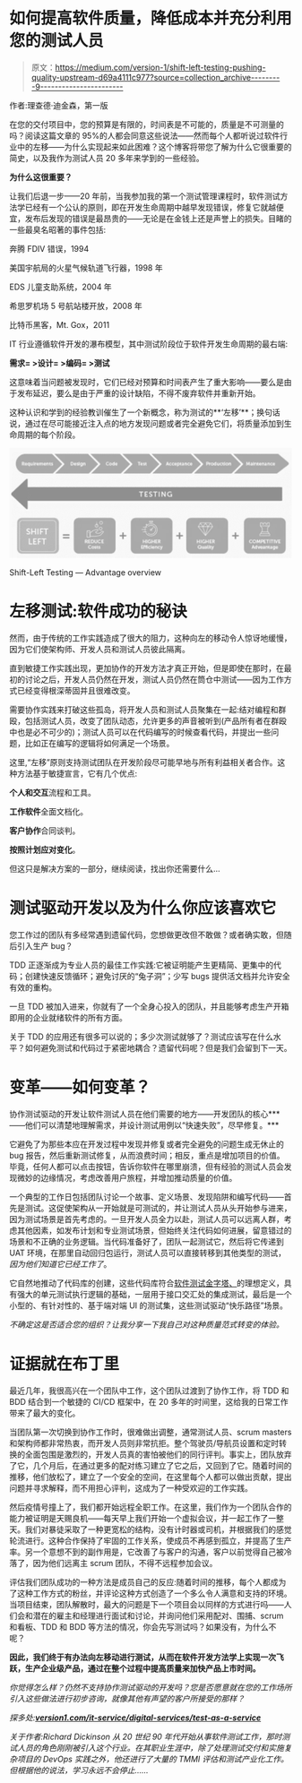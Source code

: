 # 如何提高软件质量，降低成本并充分利用您的测试人员

> 原文：<https://medium.com/version-1/shift-left-testing-pushing-quality-upstream-d69a4111c977?source=collection_archive---------9----------------------->

作者:理查德·迪金森，第一版

在您的交付项目中，您的预算是有限的，时间表是不可能的，质量是不可测量的吗？阅读这篇文章的 95%的人都会同意这些说法——然而每个人都听说过软件行业中的左移——为什么实现起来如此困难？这个博客将带您了解为什么它很重要的简史，以及我作为测试人员 20 多年来学到的一些经验。

**为什么这很重要？**

让我们后退一步——20 年前，当我参加我的第一个测试管理课程时，软件测试方法学已经有一个公认的原则，即在开发生命周期中越早发现错误，修复它就越便宜，发布后发现的错误是最昂贵的——无论是在金钱上还是声誉上的损失。目睹的一些最臭名昭著的事件包括:

奔腾 FDIV 错误，1994

美国宇航局的火星气候轨道飞行器，1998 年

EDS 儿童支助系统，2004 年

希思罗机场 5 号航站楼开放，2008 年

比特币黑客，Mt. Gox，2011

IT 行业遵循软件开发的瀑布模型，其中测试阶段位于软件开发生命周期的最右端:

**需求= >设计= >编码= >测试**

这意味着当问题被发现时，它们已经对预算和时间表产生了重大影响——要么是由于发布延迟，要么是由于严重的设计缺陷，不得不废弃软件并重新开始。

这种认识和学到的经验教训催生了一个新概念，称为测试的**‘左移’**；换句话说，通过在尽可能接近注入点的地方发现问题或者完全避免它们，将质量添加到生命周期的每个阶段。

![](img/da8a0caf202b95bec754b6e3ea47f2f5.png)

Shift-Left Testing — Advantage overview

# 左移测试:软件成功的秘诀

然而，由于传统的工作实践造成了很大的阻力，这种向左的移动令人惊讶地缓慢，因为它们使架构师、开发人员和测试人员彼此隔离。

直到敏捷工作实践出现，更加协作的开发方法才真正开始，但是即使在那时，在最初的讨论之后，开发人员仍然在开发，测试人员仍然在筒仓中测试——因为工作方式已经变得根深蒂固并且很难改变。

需要协作实践来打破这些孤岛，将开发人员和测试人员聚集在一起:结对编程和群殴，包括测试人员，改变了团队动态，允许更多的声音被听到(产品所有者在群殴中也是必不可少的)；测试人员可以在代码编写的时候查看代码，并提出一些问题，比如正在编写的逻辑将如何满足一个场景。

这里,“左移”原则支持测试团队在开发阶段尽可能早地与所有利益相关者合作。这种方法基于敏捷宣言，它有几个优点:

**个人和交互**流程和工具。

**工作软件**全面文档化。

**客户协作**合同谈判。

**按照计划应对变化**。

但这只是解决方案的一部分，继续阅读，找出你还需要什么…

# 测试驱动开发以及为什么你应该喜欢它

您工作过的团队有多经常遇到遗留代码，您想做更改但不敢做？或者确实敢，但随后引入生产 bug？

TDD 正逐渐成为专业人员的最佳工作实践:它被证明能产生更精简、更集中的代码；创建快速反馈循环；避免讨厌的“兔子洞”；少写 bugs 提供活文档并允许安全有效的重构。

一旦 TDD 被加入进来，你就有了一个全身心投入的团队，并且能够考虑生产开箱即用的企业就绪软件的所有方面。

关于 TDD 的应用还有很多可以说的；多少次测试就够了？测试应该写在什么水平？如何避免测试和代码过于紧密地耦合？遗留代码呢？但是我们会留到下一天。

# **变革——如何变革？**

协作测试驱动的开发让软件测试人员在他们需要的地方——开发团队的核心***——他们可以清楚地理解需求，并设计测试用例以“快速失败”，尽早修复。***

它避免了为那些本应在开发过程中发现并修复或者完全避免的问题生成无休止的 bug 报告，然后重新测试修复，从而浪费时间；相反，重点是增加项目的价值。毕竟，任何人都可以点击按钮，告诉你软件在哪里崩溃，但有经验的测试人员会发现微妙的边缘情况，考虑改善用户旅程，并增加推动质量的价值。

一个典型的工作日包括团队讨论一个故事、定义场景、发现陷阱和编写代码——首先是测试。这促使架构从一开始就是可测试的，并让测试人员从头开始参与进来，因为测试场景是首先考虑的。一旦开发人员全力以赴，测试人员可以远离人群，考虑其他因素，如发布计划和专业测试场景，但始终关注代码如何进展，留意错过的场景和不正确的业务逻辑。当代码准备好了，团队一起测试它，然后将它传递到 UAT 环境，在那里自动回归包运行，测试人员可以直接转移到其他类型的测试，*因为他们知道它已经工作了*。

它自然地推动了代码库的创建，这些代码库符合[软件测试金字塔、](https://www.perfecto.io/blog/testing-pyramid)的理想定义，具有强大的单元测试执行逻辑的基础，一层用于接口交汇处的集成测试，最后是一个小型的、有针对性的、基于端对端 UI 的测试集，这些测试驱动“快乐路径”场景。

*不确定这是否适合您的组织？让我分享一下我自己对这种质量范式转变的体验。*

# 证据就在布丁里

最近几年，我很高兴在一个团队中工作，这个团队过渡到了协作工作，将 TDD 和 BDD 结合到一个敏捷的 CI/CD 框架中，在 20 多年的时间里，这给我的日常工作带来了最大的变化。

当团队第一次切换到协作工作时，很难做出调整，通常测试人员、scrum masters 和架构师都非常热衷，而开发人员则非常抗拒。整个驾驶员/导航员设置和定时转换的全面包围是激烈的，开发人员真的害怕被他们的同行评判。事实上，团队放弃了它，几个月后，在通过更多的配对练习建立了它之后，又回到了它。随着时间的推移，他们放松了，建立了一个安全的空间，在这里每个人都可以做出贡献，提出问题并寻求解释，而不用担心评判，这成为了一种受欢迎的工作实践。

然后疫情号撞上了，我们都开始远程全职工作。在这里，我们作为一个团队合作的能力被证明是天赐良机——每天早上我们开始一个虚拟会议，并一起工作了一整天。我们对暴徒采取了一种更宽松的结构，没有计时器或司机，并根据我们的感觉轮流进行。这种合作保持了牢固的工作关系，使成员不再感到孤立，并提高了生产率。另一个意想不到的副作用是，它改善了与客户的沟通，客户以前觉得自己被冷落了，因为他们远离主 scrum 团队，不得不远程参加会议。

评估我们团队成功的一种方法是成员自己的反应:随着时间的推移，每个人都成为了这种工作方式的粉丝，并评论这种方式创造了一个多么令人满意和支持的环境。当项目结束，团队解散时，最大的问题是下一个项目会以同样的方式进行吗——人们会和潜在的雇主和经理进行面试和讨论，并询问他们采用配对、围捕、scrum 和看板、TDD 和 BDD 等方法的情况，你会先写测试吗？如果没有，为什么不呢？

**因此，我们终于有办法向左移动进行测试，从而在软件开发方法学上实现一次飞跃，生产企业级产品，通过在整个过程中提高质量来加快产品上市时间。**

*你觉得怎么样？仍然不支持协作测试驱动的开发吗？您是否愿意就在您的工作场所引入这些做法进行初步咨询，就像其他有声望的客户所接受的那样？*

*探多处:*[***version1.com/it-service/digital-services/test-as-a-service***](version1.com/it-service/digital-services/test-as-a-service)

*关于作者:Richard Dickinson 从 20 世纪 90 年代开始从事软件测试工作，那时测试人员的角色刚刚被引入这个行业。在其职业生涯中，除了处理测试交付和实施复杂项目的 DevOps 实践之外，他还进行了大量的 TMMI 评估和测试产业化工作。但根据他的说法，学习永远不会停止……*